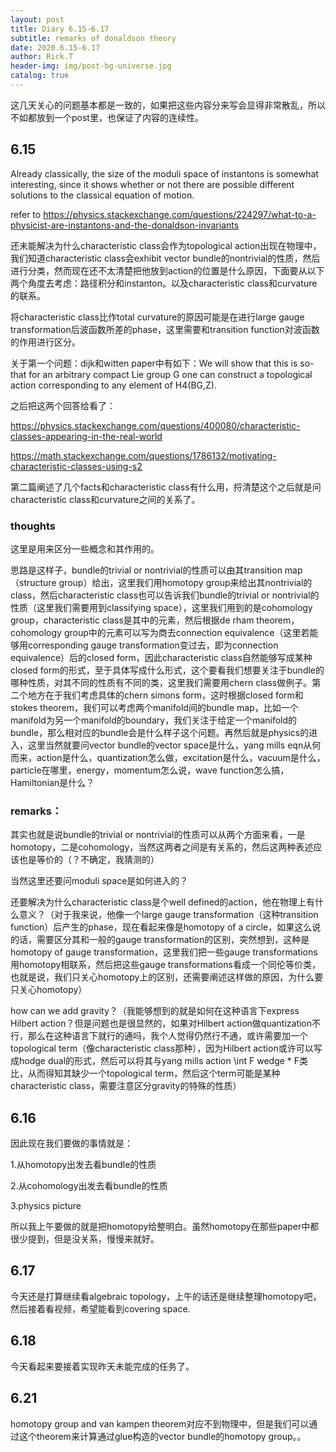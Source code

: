 ```yaml
---
layout: post
title: Diary 6.15-6.17
subtitle: remarks of donaldson theory
date: 2020.6.15-6.17
author: Rick.T
header-img: img/post-bg-universe.jpg
catalog: true
---
```


这几天关心的问题基本都是一致的，如果把这些内容分来写会显得非常散乱，所以不如都放到一个post里，也保证了内容的连续性。

## 6.15

Already classically, the size of the moduli space of instantons is somewhat interesting, since it shows whether or not there are possible different solutions to the classical equation of motion.

refer to https://physics.stackexchange.com/questions/224297/what-to-a-physicist-are-instantons-and-the-donaldson-invariants

还未能解决为什么characteristic class会作为topological action出现在物理中，我们知道characteristic class会exhibit vector bundle的nontrivial的性质，然后进行分类，然而现在还不太清楚把他放到action的位置是什么原因，下面要从以下两个角度去考虑：路径积分和instanton。以及characteristic class和curvature的联系。

将characteristic class比作total curvature的原因可能是在进行large gauge transformation后波函数所差的phase，这里需要和transition function对波函数的作用进行区分。

关于第一个问题：dijk和witten paper中有如下：We will show that this is so-that for an arbitrary compact Lie group G one can construct a topological action corresponding to any element of H4(BG,Z).

之后把这两个回答给看了：

https://physics.stackexchange.com/questions/400080/characteristic-classes-appearing-in-the-real-world

https://math.stackexchange.com/questions/1786132/motivating-characteristic-classes-using-s2

第二篇阐述了几个facts和characteristic class有什么用，捋清楚这个之后就是问characteristic class和curvature之间的关系了。

### thoughts

这里是用来区分一些概念和其作用的。

思路是这样子，bundle的trivial or nontrivial的性质可以由其transition map（structure group）给出，这里我们用homotopy group来给出其nontrivial的class，然后characteristic class也可以告诉我们bundle的trivial or nontrivial的性质（这里我们需要用到classifying space），这里我们用到的是cohomology group，characteristic class是其中的元素，然后根据de rham theorem，cohomology group中的元素可以写为商去connection equivalence（这里若能够用corresponding gauge transformation变过去，即为connection equivalence）后的closed form，因此characteristic class自然能够写成某种closed form的形式，至于具体写成什么形式，这个要看我们想要关注于bundle的哪种性质，对其不同的性质有不同的类，这里我们需要用chern class做例子。第二个地方在于我们考虑具体的chern simons form，这时根据closed form和stokes theorem，我们可以考虑两个manifold间的bundle map，比如一个manifold为另一个manifold的boundary，我们关注于给定一个manifold的bundle，那么相对应的bundle会是什么样子这个问题。再然后就是physics的进入，这里当然就要问vector bundle的vector space是什么，yang mills eqn从何而来，action是什么，quantization怎么做，excitation是什么，vacuum是什么，particle在哪里，energy，momentum怎么说，wave function怎么搞，Hamiltonian是什么？

### remarks：

其实也就是说bundle的trivial or nontrivial的性质可以从两个方面来看，一是homotopy，二是cohomology，当然这两者之间是有关系的，然后这两种表述应该也是等价的（？不确定，我猜测的）

当然这里还要问moduli space是如何进入的？

还要解决为什么characteristic class是个well defined的action，他在物理上有什么意义？（对于我来说，他像一个large gauge transformation（这种transition function）后产生的phase，现在看起来像是homotopy of a circle，如果这么说的话，需要区分其和一般的gauge transformation的区别，突然想到，这种是homotopy of gauge transformation，这里我们把一些gauge transformations用homotopy相联系，然后把这些gauge transformations看成一个同伦等价类，也就是说，我们只关心homotopy上的区别，还需要阐述这样做的原因，为什么要只关心homotopy）

how can we add gravity？（我能够想到的就是如何在这种语言下express Hilbert action？但是问题也是很显然的，如果对Hilbert action做quantization不行，那么在这种语言下就行的通吗，我个人觉得仍然行不通，或许需要加一个topological term（像characteristic class那种），因为Hilbert action或许可以写成hodge dual的形式，然后可以将其与yang mills action \int F wedge * F类比，从而得知其缺少一个topological term，然后这个term可能是某种characteristic class，需要注意区分gravity的特殊的性质）


## 6.16

因此现在我们要做的事情就是：

1.从homotopy出发去看bundle的性质

2.从cohomology出发去看bundle的性质

3.physics picture

所以我上午要做的就是把homotopy给整明白。虽然homotopy在那些paper中都很少提到，但是没关系，慢慢来就好。

## 6.17

今天还是打算继续看algebraic topology，上午的话还是继续整理homotopy吧，然后接着看视频，希望能看到covering space.

## 6.18

今天看起来要接着实现昨天未能完成的任务了。

## 6.21

homotopy group and van kampen theorem对应不到物理中，但是我们可以通过这个theorem来计算通过glue构造的vector bundle的homotopy group。。
